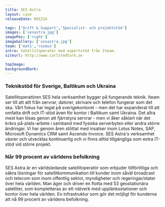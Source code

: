 ```yaml
---
title: SES Astra
layout: case
releaseDate: 091214

tags: ['Drift & Support','Specialist- och projektstöd']
images: ['sesastra.jpg']
imagePos: ['right']
imageGallery: ['sesastra.jpg']
team: ['mats','rasmus']
intro: Satellitoperatör med expertstöd från Iteam.
siteurl: http://www.carlstedtark.se

topImage:
backgroundDark:
---
```


### Teknikstöd för Sverige, Baltikum och Ukraina
Satellitoperatören SES hela verksamhet bygger på fungerande teknik. Iteam ser till att allt från servrar, datorer, skrivare och telefon fungerar som det ska. Vårt fokus har legat på sverigekontoret - men det har expanderat till att omfatta drift och IT-stöd även för kontor i Baltikum samt Ukraina. Det allra mest kan lösas genon att fjärrstyra servrar - men vi åker såklart när det krävs på-plats-arbete i samband med fysiska serverbyten eller andra större ändringar. Vi har genom åren stöttat med insatser inom Lotus Notes, SAP, Microsoft Dynamics CRM samt Ascendo Invoice. SES Astra's verksamhet växrer och utvecklas kontinuerlig och vi finns alltid tillgängliga som extra IT-stöd vid större projekt.


### Når 99 procent av världens befolkning
SES Astra är en världsledande satellitoperatör som erbjuder tillförlitliga och säkra lösningar för satellitkommunikation till kunder inom såväl broadcast och telecom som inom offentlig sektor, myndigheter och regeringar/stater över hela världen. Man äger och driver en flotta med 53 geostationära satelliter, som kompletteras av ett nätverk med upplänksstationer och kontor över hela världen. En infrastruktur som gör det möjligt för kunderna att nå 99 procent av världens befolkning.